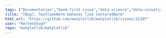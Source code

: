```yaml
---
tags: ["Documentation","Good-first-issue","data-science","data-visualization","gtk","matplotlib","plotting","python","qt","tk","topic-color/colorbar","wx"]
title: "[Bug]: TwoSlopeNorm behaves like CenteredNorm"
html_url: "https://github.com/matplotlib/matplotlib/issues/22197"
user: "MartenSkogh"
repo: "matplotlib/matplotlib"
---
```


